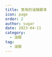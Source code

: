 ```yaml
---
title: 常用的油猴脚本
icon: page
order: 2
author: sugar
date: 2023-04-11
category:
  - 油猴
tag:
  - 油猴
---
```


